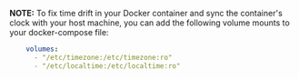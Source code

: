 **NOTE:** To fix time drift in your Docker container and sync the container's clock with your host machine, you can add the following volume mounts to your docker-compose file:
```yaml
    volumes:
      - "/etc/timezone:/etc/timezone:ro"
      - "/etc/localtime:/etc/localtime:ro"
```